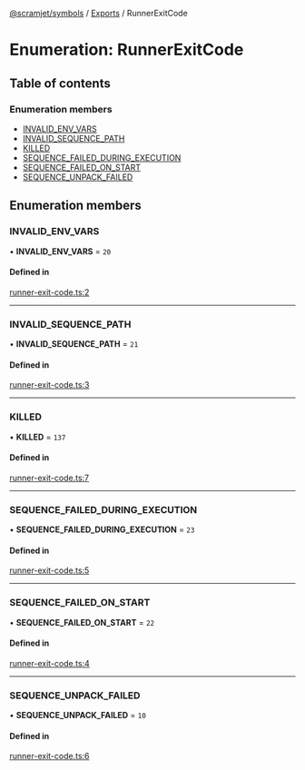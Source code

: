 [@scramjet/symbols](../README.md) / [Exports](../modules.md) / RunnerExitCode

# Enumeration: RunnerExitCode

## Table of contents

### Enumeration members

- [INVALID\_ENV\_VARS](RunnerExitCode.md#invalid_env_vars)
- [INVALID\_SEQUENCE\_PATH](RunnerExitCode.md#invalid_sequence_path)
- [KILLED](RunnerExitCode.md#killed)
- [SEQUENCE\_FAILED\_DURING\_EXECUTION](RunnerExitCode.md#sequence_failed_during_execution)
- [SEQUENCE\_FAILED\_ON\_START](RunnerExitCode.md#sequence_failed_on_start)
- [SEQUENCE\_UNPACK\_FAILED](RunnerExitCode.md#sequence_unpack_failed)

## Enumeration members

### INVALID\_ENV\_VARS

• **INVALID\_ENV\_VARS** = `20`

#### Defined in

[runner-exit-code.ts:2](https://github.com/scramjetorg/transform-hub/blob/HEAD/packages/symbols/src/runner-exit-code.ts#L2)

___

### INVALID\_SEQUENCE\_PATH

• **INVALID\_SEQUENCE\_PATH** = `21`

#### Defined in

[runner-exit-code.ts:3](https://github.com/scramjetorg/transform-hub/blob/HEAD/packages/symbols/src/runner-exit-code.ts#L3)

___

### KILLED

• **KILLED** = `137`

#### Defined in

[runner-exit-code.ts:7](https://github.com/scramjetorg/transform-hub/blob/HEAD/packages/symbols/src/runner-exit-code.ts#L7)

___

### SEQUENCE\_FAILED\_DURING\_EXECUTION

• **SEQUENCE\_FAILED\_DURING\_EXECUTION** = `23`

#### Defined in

[runner-exit-code.ts:5](https://github.com/scramjetorg/transform-hub/blob/HEAD/packages/symbols/src/runner-exit-code.ts#L5)

___

### SEQUENCE\_FAILED\_ON\_START

• **SEQUENCE\_FAILED\_ON\_START** = `22`

#### Defined in

[runner-exit-code.ts:4](https://github.com/scramjetorg/transform-hub/blob/HEAD/packages/symbols/src/runner-exit-code.ts#L4)

___

### SEQUENCE\_UNPACK\_FAILED

• **SEQUENCE\_UNPACK\_FAILED** = `10`

#### Defined in

[runner-exit-code.ts:6](https://github.com/scramjetorg/transform-hub/blob/HEAD/packages/symbols/src/runner-exit-code.ts#L6)
